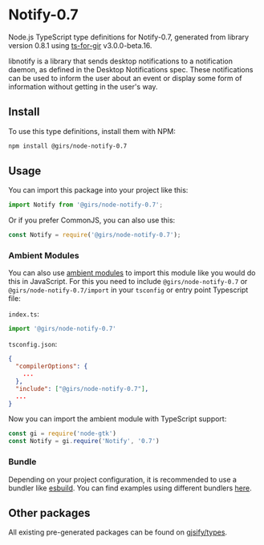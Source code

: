 
# Notify-0.7

Node.js TypeScript type definitions for Notify-0.7, generated from library version 0.8.1 using [ts-for-gir](https://github.com/gjsify/ts-for-gir) v3.0.0-beta.16.

libnotify is a library that sends desktop notifications to a notification daemon, as defined in the Desktop Notifications spec. These notifications can be used to inform the user about an event or display some form of information without getting in the user's way.

## Install

To use this type definitions, install them with NPM:
```bash
npm install @girs/node-notify-0.7
```

## Usage

You can import this package into your project like this:
```ts
import Notify from '@girs/node-notify-0.7';
```

Or if you prefer CommonJS, you can also use this:
```ts
const Notify = require('@girs/node-notify-0.7');
```

### Ambient Modules

You can also use [ambient modules](https://github.com/gjsify/ts-for-gir/tree/main/packages/cli#ambient-modules) to import this module like you would do this in JavaScript.
For this you need to include `@girs/node-notify-0.7` or `@girs/node-notify-0.7/import` in your `tsconfig` or entry point Typescript file:

`index.ts`:
```ts
import '@girs/node-notify-0.7'
```

`tsconfig.json`:
```json
{
  "compilerOptions": {
    ...
  },
  "include": ["@girs/node-notify-0.7"],
  ...
}
```

Now you can import the ambient module with TypeScript support: 

```ts
const gi = require('node-gtk')
const Notify = gi.require('Notify', '0.7')
```



### Bundle

Depending on your project configuration, it is recommended to use a bundler like [esbuild](https://esbuild.github.io/). You can find examples using different bundlers [here](https://github.com/gjsify/ts-for-gir/tree/main/examples).

## Other packages

All existing pre-generated packages can be found on [gjsify/types](https://github.com/gjsify/types).

